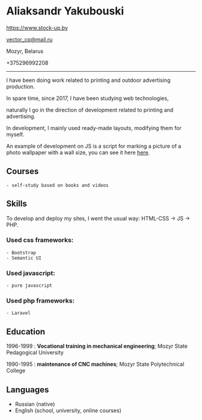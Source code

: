 # Aliaksandr Yakubouski

<https://www.stock-up.by>

<vector_cp@mail.ru>

Mozyr, Belarus

+375296992208

---
I have been doing work related to printing and outdoor advertising production.

In spare time, since 2017, I have been studying web technologies,

naturally I go in the direction of development related to printing and advertising.

In development, I mainly used ready-made layouts, modifying them for myself.

An example of development on JS is a script for marking a picture of a photo wallpaper with a wall size, you can see it here [here](https://stock-up.by/wallpaper).

## Courses

    - self-study based on books and videos



## Skills
To develop and deploy my sites, I went the usual way:
HTML-CSS -> JS -> PHP.

### Used css frameworks:
    - Bootstrap
    - Semantic UI

### Used  javascript:
    - pure javascript

### Used php frameworks:
    - Laravel

## Education

1996-1999 
:   **Vocational training in mechanical engineering**; Mozyr State Pedagogical University

1990-1995
:   **maintenance of CNC machines**; Mozyr State Polytechnical College

## Languages

* Russian (native)
* English (school, university, online courses)
    